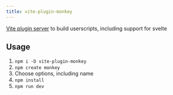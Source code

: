 ```yaml
---
title: vite-plugin-monkey
---
```

[Vite plugin server](https://github.com/lisonge/vite-plugin-monkey) to build userscripts, including support for svelte


## Usage

1. `npm i -D vite-plugin-monkey`
1. `npm create monkey`
2. Choose options, including name
3. `npm install`
4. `npm run dev`